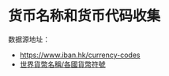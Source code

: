 # 货币名称和货币代码收集

数据源地址：
- https://www.iban.hk/currency-codes
- [世界貨幣名稱/各國貨幣符號](https://www.ifreesite.com/currency.htm)